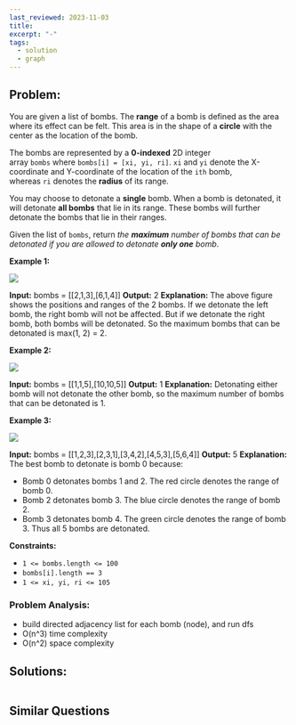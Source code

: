 ```yaml
---
last_reviewed: 2023-11-03
title: 
excerpt: "-"
tags:
  - solution
  - graph
---
```

## Problem:
You are given a list of bombs. The **range** of a bomb is defined as the area where its effect can be felt. This area is in the shape of a **circle** with the center as the location of the bomb.

The bombs are represented by a **0-indexed** 2D integer array `bombs` where `bombs[i] = [xi, yi, ri]`. `xi` and `yi` denote the X-coordinate and Y-coordinate of the location of the `ith` bomb, whereas `ri` denotes the **radius** of its range.

You may choose to detonate a **single** bomb. When a bomb is detonated, it will detonate **all bombs** that lie in its range. These bombs will further detonate the bombs that lie in their ranges.

Given the list of `bombs`, return _the **maximum** number of bombs that can be detonated if you are allowed to detonate **only one** bomb_.

**Example 1:**

![](https://assets.leetcode.com/uploads/2021/11/06/desmos-eg-3.png)

**Input:** bombs = [[2,1,3],[6,1,4]]
**Output:** 2
**Explanation:**
The above figure shows the positions and ranges of the 2 bombs.
If we detonate the left bomb, the right bomb will not be affected.
But if we detonate the right bomb, both bombs will be detonated.
So the maximum bombs that can be detonated is max(1, 2) = 2.

**Example 2:**

![](https://assets.leetcode.com/uploads/2021/11/06/desmos-eg-2.png)

**Input:** bombs = [[1,1,5],[10,10,5]]
**Output:** 1
**Explanation:**
Detonating either bomb will not detonate the other bomb, so the maximum number of bombs that can be detonated is 1.

**Example 3:**

![](https://assets.leetcode.com/uploads/2021/11/07/desmos-eg1.png)

**Input:** bombs = [[1,2,3],[2,3,1],[3,4,2],[4,5,3],[5,6,4]]
**Output:** 5
**Explanation:**
The best bomb to detonate is bomb 0 because:
- Bomb 0 detonates bombs 1 and 2. The red circle denotes the range of bomb 0.
- Bomb 2 detonates bomb 3. The blue circle denotes the range of bomb 2.
- Bomb 3 detonates bomb 4. The green circle denotes the range of bomb 3.
Thus all 5 bombs are detonated.

**Constraints:**

- `1 <= bombs.length <= 100`
- `bombs[i].length == 3`
- `1 <= xi, yi, ri <= 105`

### Problem Analysis:
- build directed adjacency list for each bomb (node), and run dfs
- O(n^3) time complexity
- O(n^2) space complexity

## Solutions:

```python
```

## Similar Questions